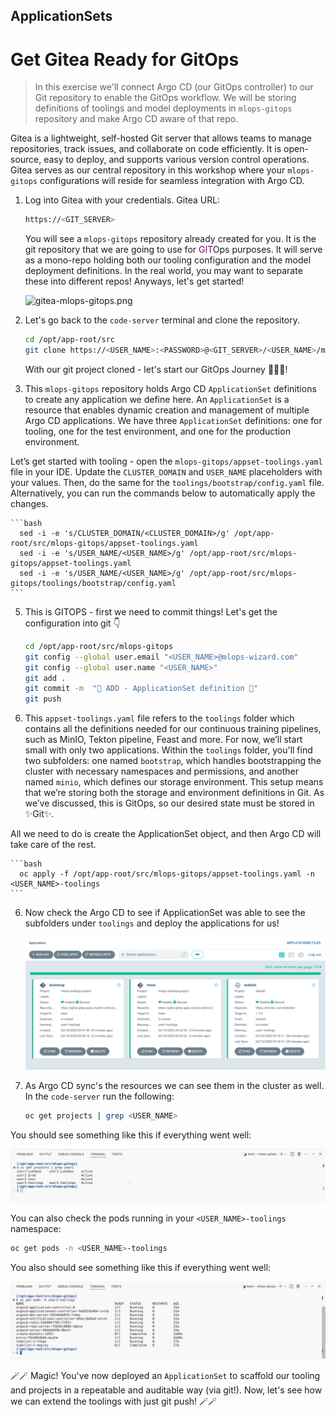 ## ApplicationSets

# Get Gitea Ready for GitOps

> In this exercise we'll connect Argo CD (our GitOps controller) to our Git repository to enable the GitOps workflow. We will be storing definitions of toolings and model deployments in `mlops-gitops` repository and make Argo CD aware of that repo.

Gitea is a lightweight, self-hosted Git server that allows teams to manage repositories, track issues, and collaborate on code efficiently. It is open-source, easy to deploy, and supports various version control operations. Gitea serves as our central repository in this workshop where your `mlops-gitops` configurations will reside for seamless integration with Argo CD.

1. Log into Gitea with your credentials. Gitea URL:

    ```bash
    https://<GIT_SERVER>
    ```

    You will see a `mlops-gitops` repository already created for you. It is the git repository that we are going to use for <span style="color:purple;" >GIT</span>Ops purposes. It will serve as a mono-repo holding both our tooling configuration and the model deployment definitions. In the real world, you may want to separate these into different repos! Anyways, let's get started!

    ![gitea-mlops-gitops.png](images/gitea-mlops-gitops.png)

2. Let's go back to the `code-server` terminal and clone the repository.

    ```bash
    cd /opt/app-root/src
    git clone https://<USER_NAME>:<PASSWORD>@<GIT_SERVER>/<USER_NAME>/mlops-gitops.git
    ```

   With our git project cloned - let's start our GitOps Journey 🧙‍♀️🦄!

3. This `mlops-gitops` repository holds Argo CD `ApplicationSet` definitions to create any application we define here. An `ApplicationSet` is a resource that enables dynamic creation and management of multiple Argo CD applications. We have three `ApplicationSet` definitions: one for tooling, one for the test environment, and one for the production environment.

  Let’s get started with tooling - open the `mlops-gitops/appset-toolings.yaml` file in your IDE. Update the `CLUSTER_DOMAIN` and `USER_NAME` placeholders with your values. Then, do the same for the `toolings/bootstrap/config.yaml` file. Alternatively, you can run the commands below to automatically apply the changes.

    ```bash
      sed -i -e 's/CLUSTER_DOMAIN/<CLUSTER_DOMAIN>/g' /opt/app-root/src/mlops-gitops/appset-toolings.yaml
      sed -i -e 's/USER_NAME/<USER_NAME>/g' /opt/app-root/src/mlops-gitops/appset-toolings.yaml
      sed -i -e 's/USER_NAME/<USER_NAME>/g' /opt/app-root/src/mlops-gitops/toolings/bootstrap/config.yaml
    ```

5. This is GITOPS - first we need to commit things! Let's get the configuration into git 👇

    ```bash
    cd /opt/app-root/src/mlops-gitops
    git config --global user.email "<USER_NAME>@mlops-wizard.com"
    git config --global user.name "<USER_NAME>"
    git add .
    git commit -m  "🦆 ADD - ApplicationSet definition 🦆"
    git push
    ```

6. This `appset-toolings.yaml` file refers to the `toolings` folder which contains all the definitions needed for our continuous training pipelines, such as MinIO, Tekton pipeline, Feast and more. For now, we’ll start small with only two applications. Within the `toolings` folder, you'll find two subfolders: one named `bootstrap`, which handles bootstrapping the cluster with necessary namespaces and permissions, and another named `minio`, which defines our storage environment. This setup means that we’re storing both the storage and environment definitions in Git. As we’ve discussed, this is GitOps, so our desired state must be stored in ✨Git✨. 

  All we need to do is create the ApplicationSet object, and then Argo CD will take care of the rest.

    ```bash
      oc apply -f /opt/app-root/src/mlops-gitops/appset-toolings.yaml -n <USER_NAME>-toolings
    ```

6. Now check the Argo CD to see if ApplicationSet was able to see the subfolders under `toolings` and deploy the applications for us!

    ![argocd-bootstrap-tooling](./images/argocd-bootstrap-tooling.png)

8. As Argo CD sync's the resources we can see them in the cluster as well. In the `code-server` run the following:

    ```bash
    oc get projects | grep <USER_NAME>
    ```

  You should see something like this if everything went well:

  ![argocd-created-projects](./images/argocd-created-projects.png)

  You can also check the pods running in your `<USER_NAME>-toolings` namespace:

  ```bash
  oc get pods -n <USER_NAME>-toolings
  ```

  You also should see something like this if everything went well:

  ![deployed-apps-pods](./images/deployed-apps-pods.png)

🪄🪄 Magic! You've now deployed an `ApplicationSet` to scaffold our tooling and projects in a repeatable and auditable way (via git!). Now, let's see how we can extend the toolings with just git push! 🪄🪄
